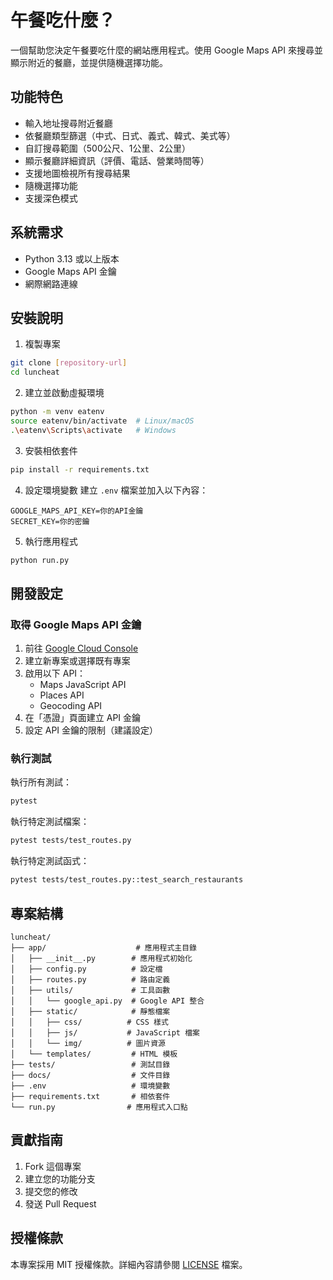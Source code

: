 # 午餐吃什麼？

一個幫助您決定午餐要吃什麼的網站應用程式。使用 Google Maps API 來搜尋並顯示附近的餐廳，並提供隨機選擇功能。

## 功能特色

- 輸入地址搜尋附近餐廳
- 依餐廳類型篩選（中式、日式、義式、韓式、美式等）
- 自訂搜尋範圍（500公尺、1公里、2公里）
- 顯示餐廳詳細資訊（評價、電話、營業時間等）
- 支援地圖檢視所有搜尋結果
- 隨機選擇功能
- 支援深色模式

## 系統需求

- Python 3.13 或以上版本
- Google Maps API 金鑰
- 網際網路連線

## 安裝說明

1. 複製專案
```bash
git clone [repository-url]
cd luncheat
```

2. 建立並啟動虛擬環境
```bash
python -m venv eatenv
source eatenv/bin/activate  # Linux/macOS
.\eatenv\Scripts\activate   # Windows
```

3. 安裝相依套件
```bash
pip install -r requirements.txt
```

4. 設定環境變數
建立 `.env` 檔案並加入以下內容：
```
GOOGLE_MAPS_API_KEY=你的API金鑰
SECRET_KEY=你的密鑰
```

5. 執行應用程式
```bash
python run.py
```

## 開發設定

### 取得 Google Maps API 金鑰

1. 前往 [Google Cloud Console](https://console.cloud.google.com/)
2. 建立新專案或選擇既有專案
3. 啟用以下 API：
   - Maps JavaScript API
   - Places API
   - Geocoding API
4. 在「憑證」頁面建立 API 金鑰
5. 設定 API 金鑰的限制（建議設定）

### 執行測試

執行所有測試：
```bash
pytest
```

執行特定測試檔案：
```bash
pytest tests/test_routes.py
```

執行特定測試函式：
```bash
pytest tests/test_routes.py::test_search_restaurants
```

## 專案結構

```
luncheat/
├── app/                    # 應用程式主目錄
│   ├── __init__.py        # 應用程式初始化
│   ├── config.py          # 設定檔
│   ├── routes.py          # 路由定義
│   ├── utils/             # 工具函數
│   │   └── google_api.py  # Google API 整合
│   ├── static/            # 靜態檔案
│   │   ├── css/          # CSS 樣式
│   │   ├── js/           # JavaScript 檔案
│   │   └── img/          # 圖片資源
│   └── templates/         # HTML 模板
├── tests/                 # 測試目錄
├── docs/                  # 文件目錄
├── .env                   # 環境變數
├── requirements.txt       # 相依套件
└── run.py                # 應用程式入口點
```

## 貢獻指南

1. Fork 這個專案
2. 建立您的功能分支
3. 提交您的修改
4. 發送 Pull Request

## 授權條款

本專案採用 MIT 授權條款。詳細內容請參閱 [LICENSE](LICENSE) 檔案。